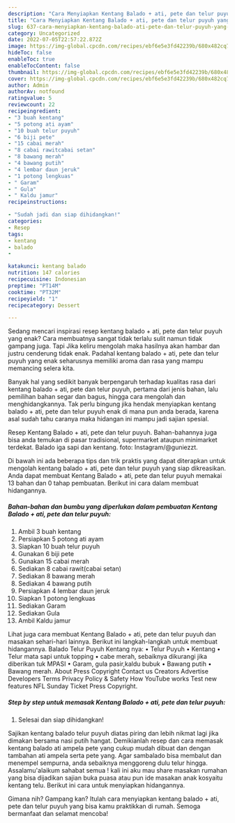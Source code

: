 ```yaml
---
description: "Cara Menyiapkan Kentang Balado + ati, pete dan telur puyuh yang Menggugah Selera, Buat Buka Puasa}"
title: "Cara Menyiapkan Kentang Balado + ati, pete dan telur puyuh yang Menggugah Selera, Buat Buka Puasa}"
slug: 637-cara-menyiapkan-kentang-balado-ati-pete-dan-telur-puyuh-yang-menggugah-selera-buat-buka-puasa
category: Uncategorized
date: 2022-07-05T22:57:22.872Z
image: https://img-global.cpcdn.com/recipes/ebf6e5e3fd42239b/680x482cq70/kentang-balado-ati-pete-dan-telur-puyuh-foto-resep-utama.jpg
hideToc: false
enableToc: true
enableTocContent: false
thumbnail: https://img-global.cpcdn.com/recipes/ebf6e5e3fd42239b/680x482cq70/kentang-balado-ati-pete-dan-telur-puyuh-foto-resep-utama.jpg
cover: https://img-global.cpcdn.com/recipes/ebf6e5e3fd42239b/680x482cq70/kentang-balado-ati-pete-dan-telur-puyuh-foto-resep-utama.jpg
author: Admin
authorAv: notfound
ratingvalue: 5
reviewcount: 22
recipeingredient:
- "3 buah kentang"
- "5 potong ati ayam"
- "10 buah telur puyuh"
- "6 biji pete"
- "15 cabai merah"
- "8 cabai rawitcabai setan"
- "8 bawang merah"
- "4 bawang putih"
- "4 lembar daun jeruk"
- "1 potong lengkuas"
- " Garam"
- " Gula"
- " Kaldu jamur"
recipeinstructions:

- "Sudah jadi dan siap dihidangkan!"
categories:
- Resep
tags:
- kentang
- balado
- 

katakunci: kentang balado  
nutrition: 147 calories
recipecuisine: Indonesian
preptime: "PT14M"
cooktime: "PT32M"
recipeyield: "1"
recipecategory: Dessert

---
```



Sedang mencari inspirasi resep kentang balado + ati, pete dan telur puyuh yang enak? Cara membuatnya sangat tidak terlalu sulit namun tidak gampang juga. Tapi Jika keliru mengolah maka hasilnya akan hambar dan justru cenderung tidak enak. Padahal kentang balado + ati, pete dan telur puyuh yang enak seharusnya memiliki aroma dan rasa yang mampu memancing selera kita.


Banyak hal yang sedikit banyak berpengaruh terhadap kualitas rasa dari kentang balado + ati, pete dan telur puyuh, pertama dari jenis bahan, lalu pemilihan bahan segar dan bagus, hingga cara mengolah dan menghidangkannya. Tak perlu bingung jika hendak menyiapkan kentang balado + ati, pete dan telur puyuh enak di mana pun anda berada, karena asal sudah tahu caranya maka hidangan ini mampu jadi sajian spesial.

Resep Kentang Balado + ati, pete dan telur puyuh. Bahan-bahannya juga bisa anda temukan di pasar tradisional, supermarket ataupun minimarket terdekat. Balado iga sapi dan kentang. foto: Instagram/@guniezzt.


Di bawah ini ada beberapa tips dan trik praktis yang dapat diterapkan untuk mengolah kentang balado + ati, pete dan telur puyuh yang siap dikreasikan. Anda dapat membuat Kentang Balado + ati, pete dan telur puyuh memakai 13 bahan dan 0 tahap pembuatan. Berikut ini cara dalam membuat hidangannya.

<!--inarticleads1-->

##### Bahan-bahan dan bumbu yang diperlukan dalam pembuatan Kentang Balado + ati, pete dan telur puyuh:

1. Ambil 3 buah kentang
1. Persiapkan 5 potong ati ayam
1. Siapkan 10 buah telur puyuh
1. Gunakan 6 biji pete
1. Gunakan 15 cabai merah
1. Sediakan 8 cabai rawit(cabai setan)
1. Sediakan 8 bawang merah
1. Sediakan 4 bawang putih
1. Persiapkan 4 lembar daun jeruk
1. Siapkan 1 potong lengkuas
1. Sediakan  Garam
1. Sediakan  Gula
1. Ambil  Kaldu jamur


Lihat juga cara membuat Kentang Balado + ati, pete dan telur puyuh dan masakan sehari-hari lainnya. Berikut ini langkah-langkah untuk membuat hidangannya. Balado Telur Puyuh Kentang nya: • Telur Puyuh • Kentang • Telur mata sapi untuk topping • cabe merah, sebaiknya dikurangi jika diberikan tuk MPASI • Garam, gula pasir,kaldu bubuk • Bawang putih • Bawang merah. About Press Copyright Contact us Creators Advertise Developers Terms Privacy Policy &amp; Safety How YouTube works Test new features NFL Sunday Ticket Press Copyright. 

<!--inarticleads2-->

##### Step by step untuk memasak Kentang Balado + ati, pete dan telur puyuh:


1. Selesai dan siap dihidangkan!

Sajikan kentang balado telur puyuh diatas piring dan lebih nikmat lagi jika dimakan bersama nasi putih hangat. Demikianlah resep dan cara memasak kentang balado ati ampela pete yang cukup mudah dibuat dan dengan tambahan ati ampela serta pete yang. Agar sambalado bisa membalut dan menempel sempurna, anda sebaiknya menggoreng dulu telur hingga. Assalamu&#39;alaikum sahabat semua ! kali ini aku mau share masakan rumahan yang bisa dijadikan sajian buka puasa atau pun ide masakan anak kosyaitu kentang telu. Berikut ini cara untuk menyiapkan hidangannya. 

Gimana nih? Gampang kan? Itulah cara menyiapkan kentang balado + ati, pete dan telur puyuh yang bisa kamu praktikkan di rumah. Semoga bermanfaat dan selamat mencoba!
